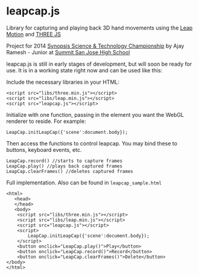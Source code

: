 leapcap.js
=========

Library for capturing and playing back 3D hand movements using the [Leap Motion](https://www.leapmotion.com/) and [THREE JS](http://threejs.org/)

Project for 2014 [Synopsis Science & Technology Championship](http://science-fair.org/) by Ajay Ramesh - Junior at [Summit San Jose High School](http://www.summitsanjose.org/)

leapcap.js is still in early stages of development, but will soon be ready for use. It is in a working state right now and can be used like this:

Include the necessary libraries in your HTML:

    <script src="libs/three.min.js"></script>
    <script src="libs/leap.min.js"></script>
    <script src="leapcap.js"></script>

Initialize with one function, passing in the element you want the WebGL renderer to reside. For example:

    LeapCap.initLeapCap({'scene':document.body});

Then access the functions to control leapcap. You may bind these to buttons, keyboard events, etc. 

    LeapCap.record() //starts to capture frames
    LeapCap.play() //plays back captured frames
    LeapCap.clearFrames() //deletes captured frames

Full implementation. Also can be found in `leapcap_sample.html`

    <html>
	   <head>
	   </head>
	   <body>
		<script src="libs/three.min.js"></script>
		<script src="libs/leap.min.js"></script>
		<script src="leapcap.js"></script>
		<script>
			LeapCap.initLeapCap({'scene':document.body});
		</script>
		<button onclick="LeapCap.play()">Play</button>
		<button onclick="LeapCap.record()">Record</button>
		<button onclick="LeapCap.clearFrames()">Delete</button>
	</body>
    </html>
